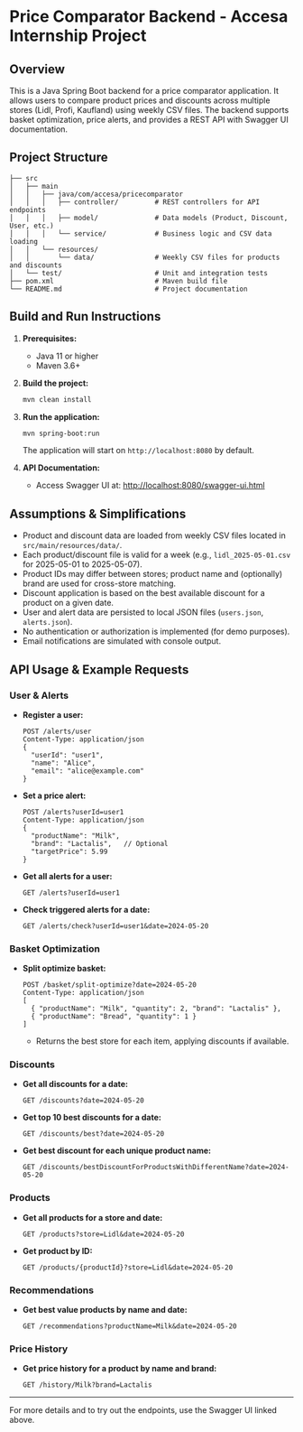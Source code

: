 # Price Comparator Backend - Accesa Internship Project
## Overview
This is a Java Spring Boot backend for a price comparator application. It allows users to compare product prices and discounts across multiple stores (Lidl, Profi, Kaufland) using weekly CSV files. The backend supports basket optimization, price alerts, and provides a REST API with Swagger UI documentation.

## Project Structure
```
├── src
│   ├── main
│   │   ├── java/com/accesa/pricecomparator
│   │   │   ├── controller/         # REST controllers for API endpoints
│   │   │   ├── model/              # Data models (Product, Discount, User, etc.)
│   │   │   └── service/            # Business logic and CSV data loading
│   │   └── resources/
│   │       └── data/               # Weekly CSV files for products and discounts
│   └── test/                       # Unit and integration tests
├── pom.xml                         # Maven build file
└── README.md                       # Project documentation
```

## Build and Run Instructions
1. **Prerequisites:**
   - Java 11 or higher
   - Maven 3.6+

2. **Build the project:**
   ```sh
   mvn clean install
   ```

3. **Run the application:**
   ```sh
   mvn spring-boot:run
   ```
   The application will start on `http://localhost:8080` by default.

4. **API Documentation:**
   - Access Swagger UI at: [http://localhost:8080/swagger-ui.html](http://localhost:8080/swagger-ui.html)

## Assumptions & Simplifications
- Product and discount data are loaded from weekly CSV files located in `src/main/resources/data/`.
- Each product/discount file is valid for a week (e.g., `lidl_2025-05-01.csv` for 2025-05-01 to 2025-05-07).
- Product IDs may differ between stores; product name and (optionally) brand are used for cross-store matching.
- Discount application is based on the best available discount for a product on a given date.
- User and alert data are persisted to local JSON files (`users.json`, `alerts.json`).
- No authentication or authorization is implemented (for demo purposes).
- Email notifications are simulated with console output.

## API Usage & Example Requests
### User & Alerts
- **Register a user:**
  ```http
  POST /alerts/user
  Content-Type: application/json
  {
    "userId": "user1",
    "name": "Alice",
    "email": "alice@example.com"
  }
  ```
- **Set a price alert:**
  ```http
  POST /alerts?userId=user1
  Content-Type: application/json
  {
    "productName": "Milk",
    "brand": "Lactalis",   // Optional
    "targetPrice": 5.99
  }
  ```
- **Get all alerts for a user:**
  ```http
  GET /alerts?userId=user1
  ```
- **Check triggered alerts for a date:**
  ```http
  GET /alerts/check?userId=user1&date=2024-05-20
  ```

### Basket Optimization
- **Split optimize basket:**
  ```http
  POST /basket/split-optimize?date=2024-05-20
  Content-Type: application/json
  [
    { "productName": "Milk", "quantity": 2, "brand": "Lactalis" },
    { "productName": "Bread", "quantity": 1 }
  ]
  ```
  - Returns the best store for each item, applying discounts if available.

### Discounts
- **Get all discounts for a date:**
  ```http
  GET /discounts?date=2024-05-20
  ```
- **Get top 10 best discounts for a date:**
  ```http
  GET /discounts/best?date=2024-05-20
  ```
- **Get best discount for each unique product name:**
  ```http
  GET /discounts/bestDiscountForProductsWithDifferentName?date=2024-05-20
  ```

### Products
- **Get all products for a store and date:**
  ```http
  GET /products?store=Lidl&date=2024-05-20
  ```
- **Get product by ID:**
  ```http
  GET /products/{productId}?store=Lidl&date=2024-05-20
  ```

### Recommendations
- **Get best value products by name and date:**
  ```http
  GET /recommendations?productName=Milk&date=2024-05-20
  ```

### Price History
- **Get price history for a product by name and brand:**
  ```http
  GET /history/Milk?brand=Lactalis
  ```

---
For more details and to try out the endpoints, use the Swagger UI linked above. 
